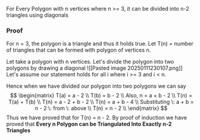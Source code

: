 
For Every Polygon with n vertices where n >= 3, it can be divided into n-2 triangles using diagonals

### Proof
For n = 3, the polygon is a triangle and thus it holds true.
Let T(n) = number of triangles that can be formed with polygon of vertices n.

Let take a polygon with n vertices. Let's divide the polygon into two polygons by drawing a diagonal 
![[Pasted image 20250111230107.png]]
Let's assume our statement holds for all i where i >= 3 and i < n.

Hence when we have divided our polygon into two polygons we can say
$$ 
\begin{matrix}
T(a) = a - 2 \\ 
T(b) = b - 2 \\
Also, n = a + b - 2 \\
T(n) = T(a) + T(b) \\
T(n) = a - 2 + b - 2 \\
T(n) = a + b - 4 \\
Substituting \: a + b = n - 2 \: from \: above \\
T(n) = n - 2 \\
\end{matrix}
$$
Thus we have proved that for T(n) = n - 2.
By proof of induction we have proved that 
**Every n Polygon can be Triangulated Into Exactly n-2 Triangles**
